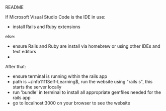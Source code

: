

README

If Microsoft Visual Studio Code is the IDE in use:

* install Rails and Ruby extensions

else:

* ensure Rails and Ruby are install via homebrew or using other IDEs and text editors
* 
After that:

* ensure terminal is running within the rails app 
* path is ~/info1111Self-Learning$, run the website using "rails s", this starts the server locally
* run 'bundle' in terminal to install all appropriate gemfiles needed for the rails app
* go to localhost:3000 on your browser to see the website
